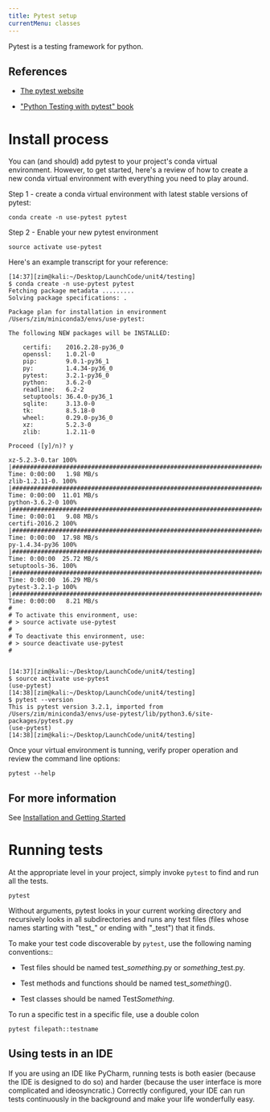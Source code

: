 ```yaml
---
title: Pytest setup
currentMenu: classes
---
```


Pytest is a testing framework for python.

## References

* [The pytest website](https://docs.pytest.org/en/latest/)

* ["Python Testing with pytest" book](https://pragprog.com/book/bopytest/python-testing-with-pytest)


# Install process
You can (and should) add pytest to your project's conda virtual environment. However, to get started, here's a review of how to create a new conda virtual environment with everything you need to play around.

Step 1 - create a conda virtual environment with latest stable versions of pytest:

```conda create -n use-pytest pytest```

Step 2 - Enable your new pytest environment

```source activate use-pytest```

Here's an example transcript for your reference:


    [14:37][zim@kali:~/Desktop/LaunchCode/unit4/testing]
    $ conda create -n use-pytest pytest
    Fetching package metadata .........
    Solving package specifications: .

    Package plan for installation in environment /Users/zim/miniconda3/envs/use-pytest:

    The following NEW packages will be INSTALLED:

        certifi:    2016.2.28-py36_0
        openssl:    1.0.2l-0
        pip:        9.0.1-py36_1
        py:         1.4.34-py36_0
        pytest:     3.2.1-py36_0
        python:     3.6.2-0
        readline:   6.2-2
        setuptools: 36.4.0-py36_1
        sqlite:     3.13.0-0
        tk:         8.5.18-0
        wheel:      0.29.0-py36_0
        xz:         5.2.3-0
        zlib:       1.2.11-0

    Proceed ([y]/n)? y

    xz-5.2.3-0.tar 100% |######################################################################################################| Time: 0:00:00   1.98 MB/s
    zlib-1.2.11-0. 100% |######################################################################################################| Time: 0:00:00  11.01 MB/s
    python-3.6.2-0 100% |######################################################################################################| Time: 0:00:01   9.08 MB/s
    certifi-2016.2 100% |######################################################################################################| Time: 0:00:00  17.98 MB/s
    py-1.4.34-py36 100% |######################################################################################################| Time: 0:00:00  25.72 MB/s
    setuptools-36. 100% |######################################################################################################| Time: 0:00:00  16.29 MB/s
    pytest-3.2.1-p 100% |######################################################################################################| Time: 0:00:00   8.21 MB/s
    #
    # To activate this environment, use:
    # > source activate use-pytest
    #
    # To deactivate this environment, use:
    # > source deactivate use-pytest
    #


    [14:37][zim@kali:~/Desktop/LaunchCode/unit4/testing]
    $ source activate use-pytest
    (use-pytest)
    [14:38][zim@kali:~/Desktop/LaunchCode/unit4/testing]
    $ pytest --version
    This is pytest version 3.2.1, imported from /Users/zim/miniconda3/envs/use-pytest/lib/python3.6/site-packages/pytest.py
    (use-pytest)
    [14:38][zim@kali:~/Desktop/LaunchCode/unit4/testing]



Once your virtual environment is tunning, verify proper operation and review the command line options:

```pytest --help```


## For more information

See [Installation and Getting Started](https://docs.pytest.org/en/latest/getting-started.html)



# Running tests

At the appropriate level in your project, simply invoke ```pytest``` to find and run all the tests.

```pytest```

Without arguments, pytest looks in your current working directory and recursively looks in all subdirectories and runs any test files  (files whose names starting with "test_" or ending with "_test") that it finds.

To make your test code discoverable by ```pytest```, use the following naming conventions::

* Test files should be named test_*something*.py or *something*_test.py.

* Test methods and functions should be named test_*something*().

* Test classes should be named Test*Something*.

To run a specific test in a specific file, use a double colon

```pytest filepath::testname```

## Using tests in an IDE

If you are using an IDE like PyCharm, running tests is both easier (because the IDE is designed to do so) and harder (because the user interface is more complicated and ideosyncratic.) Correctly configured, your IDE can run tests continuously in the background and make your life wonderfully easy.

